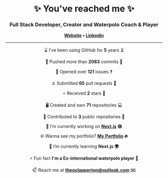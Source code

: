 
<h1 align="center">
	✨ You've reached me ✨
</h1>

<h3 align="center">
    Full Stack Developer, Creator and Waterpolo Coach & Player
</h3>

<p align="center">
	<strong>
		<a href="https://theoclapperton-portfolio.netlify.app/">Website</a>
		•
		<a href="https://www.linkedin.com/in/theoclapperton/">Linkedin</a>
	</strong>
</p>

<hr/>

<p align="center">⌛ I've been using GitHub for <b>5</b> years ⏳</p>
<p align="center">🌌 Pushed more than <b>2083</b> commits 🌠</p>
<p align="center">📖 Opened over <b>121</b> issues ❓</p>
<p align="center">⚓ Submitted <b>65</b> pull requests 📧</p>
<p align="center">⭐ Received <b>2</b> stars 🌟</p>
<p align="center">🖥️ Created and own <b>71</b> repositories 💻</p>
<p align="center">🏇 Contributed to <b>3</b> public repositories 🐚</p>
<p align="center">🔭 I’m currently working on <b><a href="https://nextjs.org/">Next.js</a> 😄</b></p>
<p align="center">🌐 Wanna see my portfolio? <b><a href="https://theoclapperton-portfolio.netlify.app/">My Portfolio</a> 🔥</b></p>
<p align="center">🌱 I’m currently learning <b>Next.js 🌍</b></p>
<p align="center">⚡ Fun fact <b>I'm a Ex-international waterpolo player 🤽</b></p>
<p align="center">📫 Reach me at <b><a href="mailto:theoclapperton@outlook.com">theoclapperton@outlook.com</a> ✉️</b></p>
